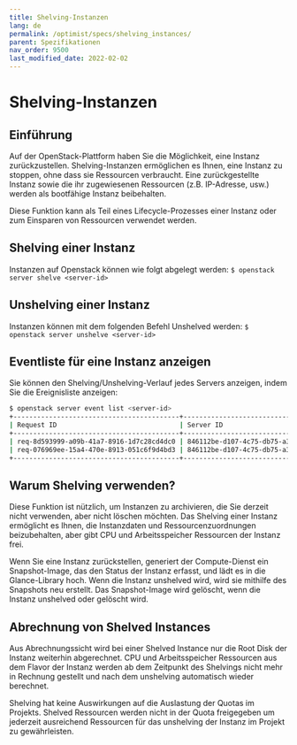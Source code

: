 ```yaml
---
title: Shelving-Instanzen
lang: de
permalink: /optimist/specs/shelving_instances/
parent: Spezifikationen
nav_order: 9500
last_modified_date: 2022-02-02
---
```


# Shelving-Instanzen

## Einführung

Auf der OpenStack-Plattform haben Sie die Möglichkeit, eine Instanz zurückzustellen. Shelving-Instanzen ermöglichen es Ihnen, eine Instanz zu stoppen, ohne dass sie Ressourcen verbraucht.
Eine zurückgestellte Instanz sowie die ihr zugewiesenen Ressourcen (z.B. IP-Adresse, usw.) werden als bootfähige Instanz beibehalten.

Diese Funktion kann als Teil eines Lifecycle-Prozesses einer Instanz oder zum Einsparen von Ressourcen verwendet werden.

## Shelving einer Instanz

Instanzen auf Openstack können wie folgt abgelegt werden:
`$ openstack server shelve <server-id>`

## Unshelving einer Instanz

Instanzen können mit dem folgenden Befehl Unshelved werden:
`$ openstack server unshelve <server-id>`

## Eventliste für eine Instanz anzeigen

Sie können den Shelving/Unshelving-Verlauf jedes Servers anzeigen, indem Sie die Ereignisliste anzeigen:

```bash
$ openstack server event list <server-id>
+------------------------------------------+--------------------------------------+--------+----------------------------+
| Request ID                               | Server ID                            | Action | Start Time                 |
+------------------------------------------+--------------------------------------+--------+----------------------------+
| req-8d593999-a09b-41a7-8916-1d7c28cd4dc0 | 846112be-d107-4c75-db75-a32eb47a78c5 | shelve | 2022-07-17T15:28:08.000000 |
| req-076969ee-15a4-470e-8913-051c6f9d4bd3 | 846112be-d107-4c75-db75-a32eb47a78c5 | create | 2022-07-19T16:15:22.000000 |
+------------------------------------------+--------------------------------------+--------+----------------------------+
```

## Warum Shelving verwenden?

Diese Funktion ist nützlich, um Instanzen zu archivieren, die Sie derzeit nicht verwenden, aber nicht löschen möchten. Das Shelving einer Instanz ermöglicht es Ihnen, die Instanzdaten und Ressourcenzuordnungen beizubehalten, aber gibt CPU und Arbeitsspeicher Ressourcen der Instanz frei.

Wenn Sie eine Instanz zurückstellen, generiert der Compute-Dienst ein Snapshot-Image, das den Status der Instanz erfasst, und lädt es in die Glance-Library hoch. Wenn die Instanz unshelved wird, wird sie mithilfe des Snapshots neu erstellt.
Das Snapshot-Image wird gelöscht, wenn die Instanz unshelved oder gelöscht wird.

## Abrechnung von Shelved Instances

Aus Abrechnungssicht wird bei einer Shelved Instance nur die Root Disk der Instanz weiterhin abgerechnet. CPU und Arbeitsspeicher Ressourcen aus dem Flavor der Instanz werden ab dem Zeitpunkt des Shelvings nicht mehr in Rechnung gestellt und nach dem unshelving automatisch wieder berechnet.

Shelving hat keine Auswirkungen auf die Auslastung der Quotas im Projekts. Shelved Ressourcen werden nicht in der Quota freigegeben um jederzeit ausreichend Ressourcen für das unshelving der Instanz im Projekt zu gewährleisten.
